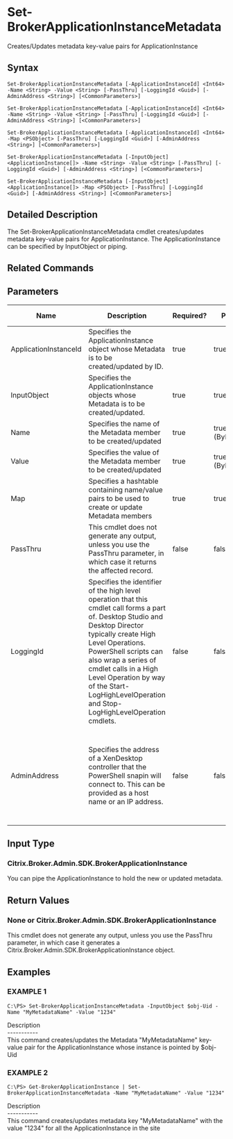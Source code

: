 ﻿# Set-BrokerApplicationInstanceMetadata

   Creates/Updates metadata key-value pairs for ApplicationInstance

## Syntax
```
Set-BrokerApplicationInstanceMetadata [-ApplicationInstanceId] <Int64> -Name <String> -Value <String> [-PassThru] [-LoggingId <Guid>] [-AdminAddress <String>] [<CommonParameters>]

Set-BrokerApplicationInstanceMetadata [-ApplicationInstanceId] <Int64> -Name <String> -Value <String> [-PassThru] [-LoggingId <Guid>] [-AdminAddress <String>] [<CommonParameters>]

Set-BrokerApplicationInstanceMetadata [-ApplicationInstanceId] <Int64> -Map <PSObject> [-PassThru] [-LoggingId <Guid>] [-AdminAddress <String>] [<CommonParameters>]

Set-BrokerApplicationInstanceMetadata [-InputObject] <ApplicationInstance[]> -Name <String> -Value <String> [-PassThru] [-LoggingId <Guid>] [-AdminAddress <String>] [<CommonParameters>]

Set-BrokerApplicationInstanceMetadata [-InputObject] <ApplicationInstance[]> -Map <PSObject> [-PassThru] [-LoggingId <Guid>] [-AdminAddress <String>] [<CommonParameters>]
```

## Detailed Description
   The Set-BrokerApplicationInstanceMetadata cmdlet creates/updates metadata key-value pairs for ApplicationInstance. The ApplicationInstance can be specified by InputObject or piping.

## Related Commands
## Parameters

| Name   | Description | Required? | Pipeline Input | Default Value |
| --- | --- | --- | --- | --- |
| ApplicationInstanceId | Specifies the ApplicationInstance object whose Metadata is to be created/updated by ID. | true | true (ByValue) |  |
| InputObject | Specifies the ApplicationInstance objects whose Metadata is to be created/updated. | true | true (ByValue) |  |
| Name | Specifies the name of the Metadata member to be created/updated | true | true (ByPropertyName) |  |
| Value | Specifies the value of the Metadata member to be created/updated | true | true (ByPropertyName) |  |
| Map | Specifies a hashtable containing name/value pairs to be used to create or update Metadata members | true | true (ByValue) |  |
| PassThru | This cmdlet does not generate any output, unless you use the PassThru parameter, in which case it returns the affected record. | false | false | False |
| LoggingId | Specifies the identifier of the high level operation that this cmdlet call forms a part of. Desktop Studio and Desktop Director typically create High Level Operations. PowerShell scripts can also wrap a series of cmdlet calls in a High Level Operation by way of the Start-LogHighLevelOperation and Stop-LogHighLevelOperation cmdlets. | false | false |  |
| AdminAddress | Specifies the address of a XenDesktop controller that the PowerShell snapin will connect to. This can be provided as a host name or an IP address. | false | false | Localhost. Once a value is provided by any cmdlet, this value will become the default. |

## Input Type
### Citrix.Broker.Admin.SDK.BrokerApplicationInstance
   You can pipe the ApplicationInstance to hold the new or updated metadata.
## Return Values
### None or Citrix.Broker.Admin.SDK.BrokerApplicationInstance
   This cmdlet does not generate any output, unless you use the PassThru parameter, in which case it generates a Citrix.Broker.Admin.SDK.BrokerApplicationInstance object.
## Examples

### EXAMPLE 1
```
C:\PS> Set-BrokerApplicationInstanceMetadata -InputObject $obj-Uid -Name "MyMetadataName" -Value "1234"
```
   Description<br>-----------<br>This command creates/updates the Metadata "MyMetadataName" key-value pair for the ApplicationInstance whose instance is pointed by $obj-Uid
### EXAMPLE 2
```
C:\PS> Get-BrokerApplicationInstance | Set-BrokerApplicationInstanceMetadata -Name "MyMetadataName" -Value "1234"
```
   Description<br>-----------<br>This command creates/updates metadata key "MyMetadataName" with the value "1234" for all the ApplicationInstance in the site
